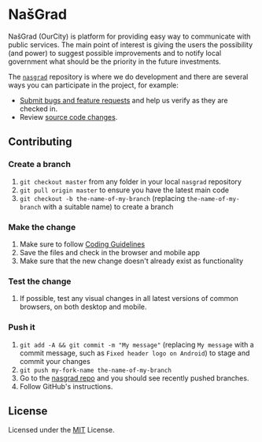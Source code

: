 # NašGrad

NašGrad (OurCity) is platform for providing easy way to communicate with public services. The main point of interest is giving the users the possibility (and power) to suggest possible improvements and to notify local government what should be the priority in the future investments.

The [`nasgrad`](https://github.com/NasGradApp/nasgrad) repository is where we do development and there are several ways you can participate in the project, for example:

* [Submit bugs and feature requests](https://github.com/NasGradApp/nasgrad/issues) and help us verify as they are checked in.
* Review [source code changes](https://github.com/NasGradApp/nasgrad/pulls).

## Contributing

### Create a branch

1. `git checkout master` from any folder in your local `nasgrad` repository
1. `git pull origin master` to ensure you have the latest main code
1. `git checkout -b the-name-of-my-branch` (replacing `the-name-of-my-branch` with a suitable name) to create a branch

### Make the change

1. Make sure to follow [Coding Guidelines](https://github.com/NasGradApp/nasgrad/blob/development/CodingGuidelines.md)
1. Save the files and check in the browser and mobile app
1. Make sure that the new change doesn't already exist as functionality

### Test the change

1. If possible, test any visual changes in all latest versions of common browsers, on both desktop and mobile.

### Push it

1. `git add -A && git commit -m "My message"` (replacing `My message` with a commit message, such as `Fixed header logo on Android`) to stage and commit your changes
1. `git push my-fork-name the-name-of-my-branch`
1. Go to the [nasgrad repo](https://github.com/NasGradApp/nasgrad) and you should see recently pushed branches.
1. Follow GitHub's instructions.

## License

Licensed under the [MIT](LICENSE) License.
